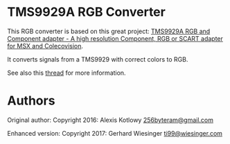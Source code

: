 TMS9929A RGB Converter
======================

This RGB converter is based on this great project:
[TMS9929A RGB and Component adapter - A high resolution Component, RGB or SCART adapter for MSX and Colecovision](https://hackaday.io/project/13056-tms9929a-rgb-and-component-adapter).

It converts signals from a TMS9929 with correct colors to RGB.

See also this [thread](https://www.classic-computers.org.nz/forums/viewtopic.php?f=11&t=960) for more information.


Authors
=======

Original author: Copyright 2016: Alexis Kotlowy <256byteram@gmail.com>

Enhanced version: Copyright 2017: Gerhard Wiesinger <ti99@wiesinger.com>
